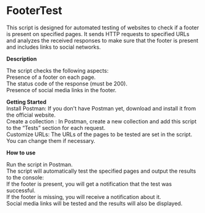 # **FooterTest**
 This script is designed for automated testing of websites to check if a footer is present on specified pages. It sends HTTP requests to specified URLs and analyzes the received responses to make sure that the footer is present and includes links to social networks.

**Description**

The script checks the following aspects:  
Presence of a footer on each page.  
The status code of the response (must be 200).  
Presence of social media links in the footer.  

**Getting Started**  
Install Postman: If you don't have Postman yet, download and install it from the official website.  
Create a collection : In Postman, create a new collection and add this script to the “Tests” section for each request.  
Customize URLs: The URLs of the pages to be tested are set in the script. You can change them if necessary.  

**How to use**

Run the script in Postman.  
The script will automatically test the specified pages and output the results to the console:  
If the footer is present, you will get a notification that the test was successful.  
If the footer is missing, you will receive a notification about it.  
Social media links will be tested and the results will also be displayed.  
 
